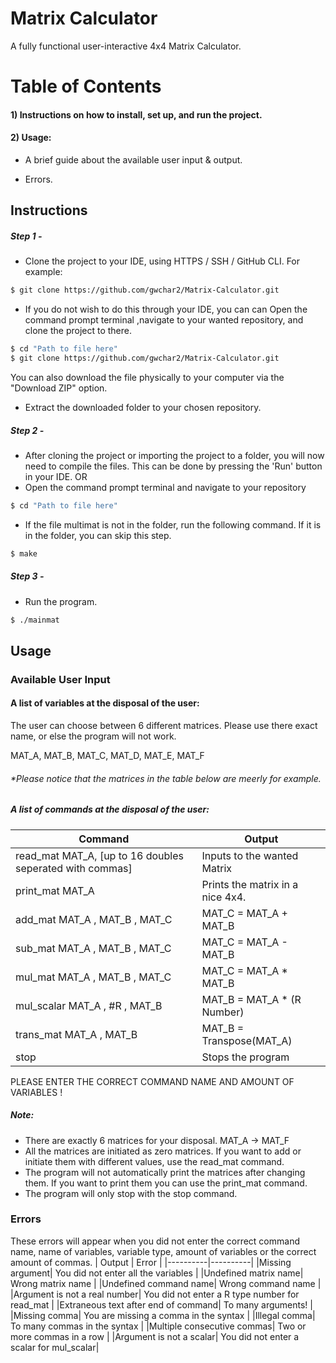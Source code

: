 # Matrix Calculator
 A fully functional user-interactive 4x4 Matrix Calculator.

# Table of Contents
#### 1) Instructions on how to install, set up, and run the project.

#### 2) Usage:
- A brief guide about the available user input & output.

- Errors.

## Instructions
##### Step 1 -

 - Clone the project to your IDE, using HTTPS / SSH / GitHub CLI.
   For example:
 ```bash
 $ git clone https://github.com/gwchar2/Matrix-Calculator.git
 ```
 - If you do not wish to do this through your IDE, you can can Open the command prompt terminal ,navigate to your wanted repository, and clone the project to there.
 ```bash   
 $ cd "Path to file here"
 $ git clone https://github.com/gwchar2/Matrix-Calculator.git
 ```  
    
   You can also download the file physically to your computer via the "Download ZIP" option.    
 - Extract the downloaded folder to your chosen repository.

##### Step 2 -

 - After cloning the project or importing the project to a folder, you will now need to compile the files.
   This can be done by pressing the 'Run' button in your IDE. 
    OR
 - Open the command prompt terminal and navigate to your repository
 ```bash   
 $ cd "Path to file here"
 ```
 - If the file multimat is not in the folder, run the following command. If it is in the folder, you can skip this step.
 ```bash
 $ make
 ```   

##### Step 3 -

 - Run the program.
 ```bash   
 $ ./mainmat
 ```            

## Usage  
### Available User Input
#### A list of variables at the disposal of the user:
The user can choose between 6 different matrices.
Please use there exact name, or else the program will not work.

MAT_A, MAT_B, MAT_C, MAT_D, MAT_E, MAT_F

###### *Please notice that the matrices in the table below are meerly for example.
##### A list of commands at the disposal of the user:

| Command | Output |
|----------|----------|
| read_mat MAT_A, [up to 16 doubles seperated with commas] | Inputs to the wanted Matrix |
| print_mat MAT_A              |  Prints the matrix in a nice 4x4. |
| add_mat MAT_A , MAT_B , MAT_C    |   MAT_C = MAT_A + MAT_B |
| sub_mat MAT_A , MAT_B , MAT_C    |   MAT_C = MAT_A - MAT_B |
| mul_mat MAT_A , MAT_B , MAT_C    |   MAT_C = MAT_A * MAT_B |
| mul_scalar MAT_A , #R , MAT_B    |   MAT_B = MAT_A * (R Number)    |
| trans_mat MAT_A , MAT_B       |   MAT_B = Transpose(MAT_A)|
| stop                         |   Stops the program |

PLEASE ENTER THE CORRECT COMMAND NAME AND AMOUNT OF VARIABLES ! 
##### Note:
- There are exactly 6 matrices for your disposal. MAT_A -> MAT_F
- All the matrices are initiated as zero matrices. If you want to add or initiate them with different values, use the read_mat command.
- The program will not automatically print the matrices after changing them. If you want to print them you can use the print_mat command.
- The program will only stop with the stop command.

### Errors
These errors will appear when you did not enter the correct command name, name of variables, variable type, amount of variables or the correct amount of commas.
| Output | Error |
|----------|----------|
|Missing argument| You did not enter all the variables |
|Undefined matrix name| Wrong matrix name |
|Undefined command name| Wrong command name |
|Argument is not a real number| You did not enter a R type number for read_mat |
|Extraneous text after end of command| To many arguments! |
|Missing comma| You are missing a comma in the syntax |
|Illegal comma| To many commas in the syntax |
|Multiple consecutive commas| Two or more commas in a row |
|Argument is not a scalar| You did not enter a scalar for mul_scalar|




